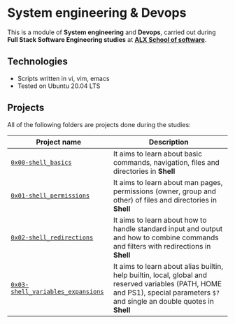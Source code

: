 # System engineering & Devops

This is a module of **System engineering** and **Devops**, carried out during **Full Stack Software Engineering studies** at **[ALX School of software](https://www.alxafrica.com/software-engineering/)**.

## Technologies
* Scripts written in vi, vim, emacs
* Tested on Ubuntu 20.04 LTS

## Projects
All of the following folders are projects done during the studies:

| Project name | Description |
| ------------ | ----------- |
| [`0x00-shell_basics`](https://github.com/e4ma-okafor/alx-system_engineering-devops/tree/master/0x00-shell_basics) | It aims to learn about basic commands, navigation, files and directories in **Shell** |
| [`0x01-shell_permissions`](https://github.com/e4ma-okafor/alx-system_engineering-devops/tree/master/0x01-shell_permissions) | It aims to learn about man pages, permissions (owner, group and other) of files and directories in **Shell** |
| [`0x02-shell_redirections`](https://github.com/e4ma-okafor/alx-system_engineering-devops/tree/master/0x02-shell_redirections) | It aims to learn about how to handle standard input and output and how to combine commands and filters with redirections in **Shell** |
| [`0x03-shell_variables_expansions`](https://github.com/e4ma-okafor/alx-system_engineering-devops/tree/master/0x03-shell_variables_expansions) | It aims to learn about alias builtin, help builtin, local, global and reserved variables (PATH, HOME and PS1), special parameters `$?` and single an double quotes in **Shell** |
